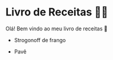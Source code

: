 # Livro de Receitas :woman_cook:

Olá! Bem vindo ao meu livro de receitas :high_brightness:

- Strogonoff de frango

- Pavê

  
